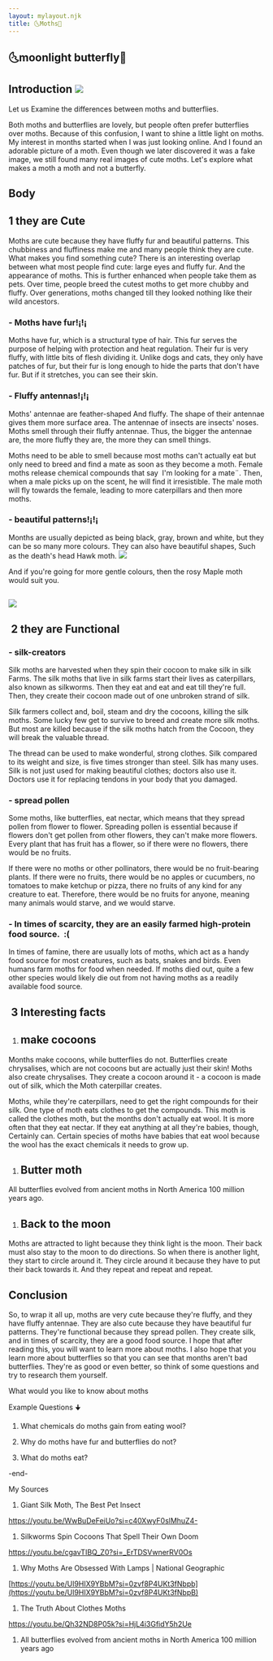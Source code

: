```yaml
---
layout: mylayout.njk
title: 🌜Moths🦋
---
```


## 🌜moonlight butterfly🦋

Introduction ![](https://lh7-us.googleusercontent.com/5J9z0k5qd_1CR7j13p77NbIWPk2ZrtbImuizNPb9NK3SgMbnQlqrTGDHBRuOe16QPeQT4f1uw3yGZ9cxUP2UWYtCkZSQ_1aeKnIS1uSdxBtXC4x-vFdX1DDQddzvRlXKeZFEuih3ke-4X3nwYjDpPuo)
--------------------------------------------------------------------------------------------------------------------------------------------------------------------------------------------------------------

Let us Examine the differences between moths and butterflies.  

Both moths and butterflies are lovely, but people often prefer butterflies over moths. Because of this confusion, I want to shine a little light on moths. My interest in months started when I was just looking online. And I found an adorable picture of a moth. Even though we later discovered it was a fake image, we still found many real images of cute moths. Let's explore what makes a moth a moth and not a butterfly.

Body
----

1 they are Cute
---------------

Moths are cute because they have fluffy fur and beautiful patterns. This chubbiness and fluffiness make me and many people think they are cute. What makes you find something cute? There is an interesting overlap between what most people find cute: large eyes and fluffy fur. And the appearance of moths. This is further enhanced when people take them as pets. Over time, people breed the cutest moths to get more chubby and fluffy. Over generations, moths changed till they looked nothing like their wild ancestors.

### - Moths have fur!¡!¡

Moths have fur, which is a structural type of hair. This fur serves the purpose of helping with protection and heat regulation. Their fur is very fluffy, with little bits of flesh dividing it. Unlike dogs and cats, they only have patches of fur, but their fur is long enough to hide the parts that don't have fur. But  if it stretches, you can see their skin.

### - Fluffy antennas!¡!¡

Moths' antennae are feather-shaped And fluffy. The shape of their antennae gives them more surface area. The antennae of insects are insects' noses. Moths smell through their fluffy antennae. Thus, the bigger the antennae are, the more fluffy they are, the more they can smell things.

Moths need to be able to smell because most moths can't actually eat but only need to breed and find a mate as soon as they become a moth. Female moths release chemical compounds that say  I'm looking for a mate¨. Then, when a male picks up on the scent, he will find it irresistible. The male moth will fly towards the female, leading to more caterpillars and then more moths. 

### - beautiful patterns!¡!¡

Months are usually depicted as being black, gray, brown and white, but they can be so many more colours. They can also have beautiful shapes, Such as the death's head Hawk moth. ![](https://lh7-us.googleusercontent.com/hQjN1gtH6tmeGL_OLqlJHHq71ry5gVjHztobmi7ewBWweV4FD9wVc7mm_o2V2pYQIVoJpvsFwg2rKflWHxHjnXYGNZ893ao6wq2tD0HaoW_wiUgbuOyusWK6MaNyjgN8Gj42X5uheeXn-mmdfwnpII8)

And if you're going for more  gentle colours, then the rosy Maple moth would suit you.

![](https://lh7-us.googleusercontent.com/wrXYkVnZRsXHHqGFUAURqpsKTiPauYYU3YUhkaPQS_4DmtCzee-D_oko-yzeXH2NT7KQVXMRNw5cBO7_uYGCe-n4OXCgRWg7JgXIv0O0V9NXOikI2AL6ab07c6aj9Yc4oblM7WNZkmy6BE24WhmePE4)
-------------------------------------------------------------------------------------------------------------------------------------------------------------------------------------------------

 2 they are Functional
----------------------

### - silk-creators

Silk moths are harvested when they spin their cocoon to make silk in silk Farms. The silk moths that live in silk farms start their lives as caterpillars, also known as silkworms. Then they eat and eat and eat till they're full. Then, they create their cocoon made out of one unbroken strand of silk. 

Silk farmers collect and, boil, steam and dry the cocoons, killing the silk moths. Some lucky few get to survive to breed and create more silk moths. But most are killed because if the silk moths hatch from the Cocoon, they will break the valuable thread.

The thread can be used to make wonderful, strong clothes. Silk compared to its weight and size, is five times stronger than steel. Silk has many uses. Silk is not just used for making beautiful clothes; doctors also use it. Doctors use it for replacing tendons in your body that you damaged.

### - spread pollen

Some moths, like butterflies, eat nectar, which means that they spread pollen from flower to flower. Spreading pollen is essential because if flowers don't get pollen from other flowers, they can't make more flowers. Every plant that has fruit has a flower, so if there were no flowers, there would be no fruits. 

If there were no moths or other pollinators, there would be no fruit-bearing plants. If there were no fruits, there would be no apples or cucumbers, no tomatoes to make ketchup or pizza, there no fruits of any kind for any creature to eat. Therefore, there would be no fruits for anyone, meaning many animals would starve, and we would starve.

### - In times of scarcity, they are an easily farmed high-protein food source.  :(

In times of famine, there are usually lots of moths, which act as a handy food source for most creatures, such as bats, snakes and birds. Even humans farm moths for food when needed. If moths died out, quite a few other species would likely die out from not having moths as a readily available food source.

 3 Interesting facts 
---------------------

1.  make cocoons
    ------------

Months make cocoons, while butterflies do not. Butterflies create chrysalises, which are not cocoons but are actually just their skin! Moths also create chrysalises. They create a cocoon around it - a cocoon is made out of silk, which the Moth caterpillar creates.

Moths, while they're caterpillars, need to get the right compounds for their silk. One type of moth eats clothes to get the compounds. This moth is called the clothes moth, but the months don't actually eat wool. It is more often that they eat nectar. If they eat anything at all they're babies, though, Certainly can. Certain species of moths have babies that eat wool because the wool has the exact chemicals it needs to grow up.

1.  Butter moth
    -----------

All butterflies evolved from ancient moths in North America 100 million years ago.

1.  Back to the moon
    ----------------

Moths are attracted to light because they think light is the moon. Their back must also stay to the moon to do directions. So when there is another light, they start to circle around it. They circle around it because they have to put their back towards it. And they repeat and repeat and repeat.

Conclusion
----------

So, to wrap it all up, moths are very cute because they're fluffy, and they have fluffy antennae. They are also cute because they have beautiful fur patterns. They're functional because they spread pollen. They create silk, and in times of scarcity, they are a good food source. I hope that after reading this, you will want to learn more about moths. I also hope that you learn more about butterflies so that you can see that months aren't bad butterflies. They're as good or even better, so think of some questions and try to research them yourself.

What would you like to know about moths 

Example Questions 🠋

1.  What chemicals do moths gain from eating wool?

2.  Why do moths have fur and butterflies do not?

3.  What do moths eat?

-end-

My Sources

1.  Giant Silk Moth, The Best Pet Insect

<https://youtu.be/WwBuDeFeiUo?si=c40XwyF0slMhuZ4->

1.  Silkworms Spin Cocoons That Spell Their Own Doom

<https://youtu.be/cgavTIBQ_Z0?si=_ErTDSVwnerRV0Os>

1.  Why Moths Are Obsessed With Lamps | National Geographic

[https://youtu.be/Ul9HIX9YBbM?si=0zvf8P4UKt3fNbpb](https://youtu.be/Ul9HIX9YBbM?si=0zvf8P4UKt3fNbpB)

1.  The Truth About Clothes Moths

<https://youtu.be/Qh32ND8P05k?si=HjL4i3GfidY5h2Ue>

1.  All butterflies evolved from ancient moths in North America 100 million years ago